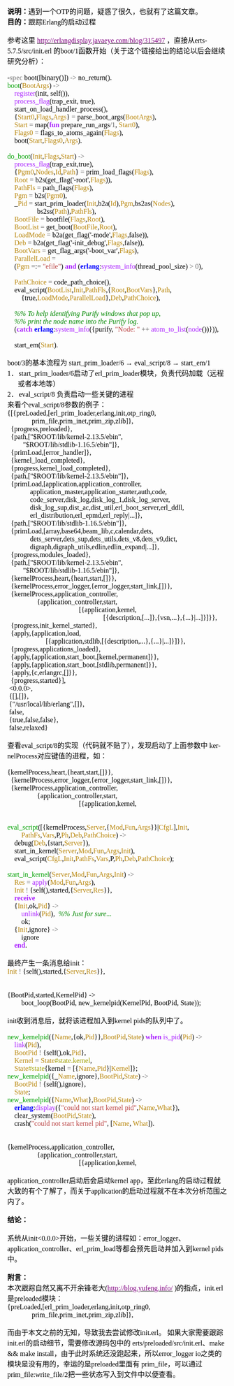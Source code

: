 <!--
author: admin
date: 2010-08-03
title: erlang init boot 浅析
tags: boot,Erlang,init,启动过程
category: Erlang
status: publish
summary: 说明：遇到一个OTP的问题，疑惑了很久，也就有了这篇文章。目的：跟踪Erlang的启动过程&nbsp;参考这里 http://erlangdisplay.javaeye.com/blog/315497 ，直接从erts-5.7.5/src/init.erl 的boot/1函数开始
-->

<p class="MsoNormal" style="margin: 0cm 0cm 0pt"><font color="#000000"><font size="3"><b style="mso-bidi-font-weight: normal"><span style="font-family: 宋体; mso-ascii-font-family: calibri; mso-ascii-theme-font: minor-latin; mso-fareast-font-family: 宋体; mso-fareast-theme-font: minor-fareast; mso-hansi-font-family: calibri; mso-hansi-theme-font: minor-latin">说明：</span></b><span style="font-family: 宋体; mso-ascii-font-family: calibri; mso-ascii-theme-font: minor-latin; mso-fareast-font-family: 宋体; mso-fareast-theme-font: minor-fareast; mso-hansi-font-family: calibri; mso-hansi-theme-font: minor-latin">遇到一个</span><span lang="EN-US"><font face="Calibri">OTP</font></span><span style="font-family: 宋体; mso-ascii-font-family: calibri; mso-ascii-theme-font: minor-latin; mso-fareast-font-family: 宋体; mso-fareast-theme-font: minor-fareast; mso-hansi-font-family: calibri; mso-hansi-theme-font: minor-latin">的问题，疑惑了很久，也就有了这篇文章。</span></font></font></p>
<p class="MsoNormal" style="margin: 0cm 0cm 0pt"><font color="#000000"><font size="3"><b style="mso-bidi-font-weight: normal"><span style="font-family: 宋体; mso-ascii-font-family: calibri; mso-ascii-theme-font: minor-latin; mso-fareast-font-family: 宋体; mso-fareast-theme-font: minor-fareast; mso-hansi-font-family: calibri; mso-hansi-theme-font: minor-latin">目的：</span></b><span style="font-family: 宋体; mso-ascii-font-family: calibri; mso-ascii-theme-font: minor-latin; mso-fareast-font-family: 宋体; mso-fareast-theme-font: minor-fareast; mso-hansi-font-family: calibri; mso-hansi-theme-font: minor-latin">跟踪</span><span lang="EN-US"><font face="Calibri">Erlang</font></span><span style="font-family: 宋体; mso-ascii-font-family: calibri; mso-ascii-theme-font: minor-latin; mso-fareast-font-family: 宋体; mso-fareast-theme-font: minor-fareast; mso-hansi-font-family: calibri; mso-hansi-theme-font: minor-latin">的启动过程</span></font></font></p>
<p class="MsoNormal" style="margin: 0cm 0cm 0pt"><span lang="EN-US"><o:p><font color="#000000" face="Calibri" size="3">&nbsp;</font></o:p></span></p>
<p class="MsoNormal" style="margin: 0cm 0cm 0pt"><font size="3"><font color="#000000"><span style="font-family: 宋体; mso-ascii-font-family: calibri; mso-ascii-theme-font: minor-latin; mso-fareast-font-family: 宋体; mso-fareast-theme-font: minor-fareast; mso-hansi-font-family: calibri; mso-hansi-theme-font: minor-latin">参考这里</span><font face="Calibri"> </font></font><span lang="EN-US"><a href="http://erlangdisplay.javaeye.com/blog/315497"><font color="#800080" face="Calibri">http://erlangdisplay.javaeye.com/blog/315497</font></a><font color="#000000" face="Calibri"> </font></span><font color="#000000"><span style="font-family: 宋体; mso-ascii-font-family: calibri; mso-ascii-theme-font: minor-latin; mso-fareast-font-family: 宋体; mso-fareast-theme-font: minor-fareast; mso-hansi-font-family: calibri; mso-hansi-theme-font: minor-latin">，直接从</span><span lang="EN-US"><font face="Calibri">erts-5.7.5/src/init.erl </font></span><span style="font-family: 宋体; mso-ascii-font-family: calibri; mso-ascii-theme-font: minor-latin; mso-fareast-font-family: 宋体; mso-fareast-theme-font: minor-fareast; mso-hansi-font-family: calibri; mso-hansi-theme-font: minor-latin">的</span><span lang="EN-US"><font face="Calibri">boot/1</font></span><span style="font-family: 宋体; mso-ascii-font-family: calibri; mso-ascii-theme-font: minor-latin; mso-fareast-font-family: 宋体; mso-fareast-theme-font: minor-fareast; mso-hansi-font-family: calibri; mso-hansi-theme-font: minor-latin">函数开始（关于这个链接给出的结论以后会继续研究分析）：</span></font></font></p>
<p class="MsoNormal" style="margin: 0cm 0cm 0pt"><!--more--></p>
<p class="MsoNormal" style="margin: 0cm 0cm 0pt"><span lang="EN-US"><o:p><font color="#000000" face="Calibri" size="3">&nbsp;</font></o:p></span></p>
<p align="left" class="MsoNormal" style="text-align: left; margin: 0cm 0cm 0pt"><font size="3"><span lang="EN-US" style="font-family: consolas; color: black">-</span><b><span lang="EN-US" style="font-family: consolas; color: #999999">spec</span></b><span lang="EN-US" style="font-family: consolas; color: black"> boot([binary()]) </span><span lang="EN-US" style="font-family: consolas; color: #666666">-&gt;</span></font><font size="3"><span lang="EN-US" style="font-family: consolas; color: black"> no_return().<br />
	</span><span lang="EN-US" style="font-family: consolas; color: #00a000">boot</span><span lang="EN-US" style="font-family: consolas; color: black">(</span><span lang="EN-US" style="font-family: consolas; color: darkgoldenrod">BootArgs</span><span lang="EN-US" style="font-family: consolas; color: black">) </span><span lang="EN-US" style="font-family: consolas; color: #666666">-&gt;</span></font><span lang="EN-US" style="font-family: consolas; color: black"><br />
	<font size="3">&nbsp;&nbsp;&nbsp; </font></span><span lang="EN-US" style="font-family: consolas; color: #aa22ff"><font size="3">register</font></span><font size="3"><span lang="EN-US" style="font-family: consolas; color: black">(init, self()),<br />
	&nbsp;&nbsp;&nbsp; </span><span lang="EN-US" style="font-family: consolas; color: #aa22ff">process_flag</span></font><font size="3"><span lang="EN-US" style="font-family: consolas; color: black">(trap_exit, true),<br />
	&nbsp;&nbsp;&nbsp; start_on_load_handler_process(),<br />
	&nbsp;&nbsp;&nbsp; {</span><span lang="EN-US" style="font-family: consolas; color: darkgoldenrod">Start0</span><span lang="EN-US" style="font-family: consolas; color: black">,</span><span lang="EN-US" style="font-family: consolas; color: darkgoldenrod">Flags</span><span lang="EN-US" style="font-family: consolas; color: black">,</span><span lang="EN-US" style="font-family: consolas; color: darkgoldenrod">Args</span><span lang="EN-US" style="font-family: consolas; color: black">} </span><span lang="EN-US" style="font-family: consolas; color: #666666">=</span><span lang="EN-US" style="font-family: consolas; color: black"> parse_boot_args(</span><span lang="EN-US" style="font-family: consolas; color: darkgoldenrod">BootArgs</span></font><font size="3"><span lang="EN-US" style="font-family: consolas; color: black">),<br />
	&nbsp;&nbsp;&nbsp; </span><span lang="EN-US" style="font-family: consolas; color: darkgoldenrod">Start</span><span lang="EN-US" style="font-family: consolas; color: black"> </span><span lang="EN-US" style="font-family: consolas; color: #666666">=</span><span lang="EN-US" style="font-family: consolas; color: black"> map(</span><b><span lang="EN-US" style="font-family: consolas; color: #aa22ff">fun</span></b><span lang="EN-US" style="font-family: consolas; color: black"> prepare_run_args</span><span lang="EN-US" style="font-family: consolas; color: #666666">/1</span><span lang="EN-US" style="font-family: consolas; color: black">, </span><span lang="EN-US" style="font-family: consolas; color: darkgoldenrod">Start0</span></font><font size="3"><span lang="EN-US" style="font-family: consolas; color: black">),<br />
	&nbsp;&nbsp;&nbsp; </span><span lang="EN-US" style="font-family: consolas; color: darkgoldenrod">Flags0</span><span lang="EN-US" style="font-family: consolas; color: black"> </span><span lang="EN-US" style="font-family: consolas; color: #666666">=</span><span lang="EN-US" style="font-family: consolas; color: black"> flags_to_atoms_again(</span><span lang="EN-US" style="font-family: consolas; color: darkgoldenrod">Flags</span></font><font size="3"><span lang="EN-US" style="font-family: consolas; color: black">),<br />
	&nbsp;&nbsp;&nbsp; boot(</span><span lang="EN-US" style="font-family: consolas; color: darkgoldenrod">Start</span><span lang="EN-US" style="font-family: consolas; color: black">,</span><span lang="EN-US" style="font-family: consolas; color: darkgoldenrod">Flags0</span><span lang="EN-US" style="font-family: consolas; color: black">,</span><span lang="EN-US" style="font-family: consolas; color: darkgoldenrod">Args</span><span lang="EN-US" style="font-family: consolas; color: black">).<o:p></o:p></span></font></p>
<p align="left" class="MsoNormal" style="text-align: left; margin: 0cm 0cm 0pt"><span lang="EN-US" style="font-family: consolas; color: black"><o:p><font size="3">&nbsp;</font></o:p></span></p>
<p align="left" class="MsoNormal" style="text-align: left; margin: 0cm 0cm 0pt"><font size="3"><span lang="EN-US" style="font-family: consolas; color: #00a000">do_boot</span><span lang="EN-US" style="font-family: consolas; color: black">(</span><span lang="EN-US" style="font-family: consolas; color: darkgoldenrod">Init</span><span lang="EN-US" style="font-family: consolas; color: black">,</span><span lang="EN-US" style="font-family: consolas; color: darkgoldenrod">Flags</span><span lang="EN-US" style="font-family: consolas; color: black">,</span><span lang="EN-US" style="font-family: consolas; color: darkgoldenrod">Start</span><span lang="EN-US" style="font-family: consolas; color: black">) </span><span lang="EN-US" style="font-family: consolas; color: #666666">-&gt;</span></font><span lang="EN-US" style="font-family: consolas; color: black"><br />
	<font size="3">&nbsp;&nbsp;&nbsp; </font></span><span lang="EN-US" style="font-family: consolas; color: #aa22ff"><font size="3">process_flag</font></span><font size="3"><span lang="EN-US" style="font-family: consolas; color: black">(trap_exit,true),<br />
	&nbsp;&nbsp;&nbsp; {</span><span lang="EN-US" style="font-family: consolas; color: darkgoldenrod">Pgm0</span><span lang="EN-US" style="font-family: consolas; color: black">,</span><span lang="EN-US" style="font-family: consolas; color: darkgoldenrod">Nodes</span><span lang="EN-US" style="font-family: consolas; color: black">,</span><span lang="EN-US" style="font-family: consolas; color: darkgoldenrod">Id</span><span lang="EN-US" style="font-family: consolas; color: black">,</span><span lang="EN-US" style="font-family: consolas; color: darkgoldenrod">Path</span><span lang="EN-US" style="font-family: consolas; color: black">} </span><span lang="EN-US" style="font-family: consolas; color: #666666">=</span><span lang="EN-US" style="font-family: consolas; color: black"> prim_load_flags(</span><span lang="EN-US" style="font-family: consolas; color: darkgoldenrod">Flags</span></font><font size="3"><span lang="EN-US" style="font-family: consolas; color: black">),<br />
	&nbsp;&nbsp;&nbsp; </span><span lang="EN-US" style="font-family: consolas; color: darkgoldenrod">Root</span><span lang="EN-US" style="font-family: consolas; color: black"> </span><span lang="EN-US" style="font-family: consolas; color: #666666">=</span><span lang="EN-US" style="font-family: consolas; color: black"> b2s(get_flag(&#39;-root&#39;,</span><span lang="EN-US" style="font-family: consolas; color: darkgoldenrod">Flags</span></font><font size="3"><span lang="EN-US" style="font-family: consolas; color: black">)),<br />
	&nbsp;&nbsp;&nbsp; </span><span lang="EN-US" style="font-family: consolas; color: darkgoldenrod">PathFls</span><span lang="EN-US" style="font-family: consolas; color: black"> </span><span lang="EN-US" style="font-family: consolas; color: #666666">=</span><span lang="EN-US" style="font-family: consolas; color: black"> path_flags(</span><span lang="EN-US" style="font-family: consolas; color: darkgoldenrod">Flags</span></font><font size="3"><span lang="EN-US" style="font-family: consolas; color: black">),<br />
	&nbsp;&nbsp;&nbsp; </span><span lang="EN-US" style="font-family: consolas; color: darkgoldenrod">Pgm</span><span lang="EN-US" style="font-family: consolas; color: black"> </span><span lang="EN-US" style="font-family: consolas; color: #666666">=</span><span lang="EN-US" style="font-family: consolas; color: black"> b2s(</span><span lang="EN-US" style="font-family: consolas; color: darkgoldenrod">Pgm0</span></font><font size="3"><span lang="EN-US" style="font-family: consolas; color: black">),<br />
	&nbsp;&nbsp;&nbsp; _</span><span lang="EN-US" style="font-family: consolas; color: darkgoldenrod">Pid</span><span lang="EN-US" style="font-family: consolas; color: black"> </span><span lang="EN-US" style="font-family: consolas; color: #666666">=</span><span lang="EN-US" style="font-family: consolas; color: black"> start_prim_loader(</span><span lang="EN-US" style="font-family: consolas; color: darkgoldenrod">Init</span><span lang="EN-US" style="font-family: consolas; color: black">,b2a(</span><span lang="EN-US" style="font-family: consolas; color: darkgoldenrod">Id</span><span lang="EN-US" style="font-family: consolas; color: black">),</span><span lang="EN-US" style="font-family: consolas; color: darkgoldenrod">Pgm</span><span lang="EN-US" style="font-family: consolas; color: black">,bs2as(</span><span lang="EN-US" style="font-family: consolas; color: darkgoldenrod">Nodes</span></font><font size="3"><span lang="EN-US" style="font-family: consolas; color: black">),<br />
	&nbsp;&nbsp;&nbsp;&nbsp;&nbsp;&nbsp;&nbsp;&nbsp;&nbsp;&nbsp;&nbsp;&nbsp;&nbsp;&nbsp;&nbsp;&nbsp; bs2ss(</span><span lang="EN-US" style="font-family: consolas; color: darkgoldenrod">Path</span><span lang="EN-US" style="font-family: consolas; color: black">),</span><span lang="EN-US" style="font-family: consolas; color: darkgoldenrod">PathFls</span></font><font size="3"><span lang="EN-US" style="font-family: consolas; color: black">),<br />
	&nbsp;&nbsp;&nbsp; </span><span lang="EN-US" style="font-family: consolas; color: darkgoldenrod">BootFile</span><span lang="EN-US" style="font-family: consolas; color: black"> </span><span lang="EN-US" style="font-family: consolas; color: #666666">=</span><span lang="EN-US" style="font-family: consolas; color: black"> bootfile(</span><span lang="EN-US" style="font-family: consolas; color: darkgoldenrod">Flags</span><span lang="EN-US" style="font-family: consolas; color: black">,</span><span lang="EN-US" style="font-family: consolas; color: darkgoldenrod">Root</span></font><font size="3"><span lang="EN-US" style="font-family: consolas; color: black">),<br />
	&nbsp;&nbsp;&nbsp; </span><span lang="EN-US" style="font-family: consolas; color: darkgoldenrod">BootList</span><span lang="EN-US" style="font-family: consolas; color: black"> </span><span lang="EN-US" style="font-family: consolas; color: #666666">=</span><span lang="EN-US" style="font-family: consolas; color: black"> get_boot(</span><span lang="EN-US" style="font-family: consolas; color: darkgoldenrod">BootFile</span><span lang="EN-US" style="font-family: consolas; color: black">,</span><span lang="EN-US" style="font-family: consolas; color: darkgoldenrod">Root</span></font><font size="3"><span lang="EN-US" style="font-family: consolas; color: black">),<br />
	&nbsp;&nbsp;&nbsp; </span><span lang="EN-US" style="font-family: consolas; color: darkgoldenrod">LoadMode</span><span lang="EN-US" style="font-family: consolas; color: black"> </span><span lang="EN-US" style="font-family: consolas; color: #666666">=</span><span lang="EN-US" style="font-family: consolas; color: black"> b2a(get_flag(&#39;-mode&#39;,</span><span lang="EN-US" style="font-family: consolas; color: darkgoldenrod">Flags</span></font><font size="3"><span lang="EN-US" style="font-family: consolas; color: black">,false)),<br />
	&nbsp;&nbsp;&nbsp; </span><span lang="EN-US" style="font-family: consolas; color: darkgoldenrod">Deb</span><span lang="EN-US" style="font-family: consolas; color: black"> </span><span lang="EN-US" style="font-family: consolas; color: #666666">=</span><span lang="EN-US" style="font-family: consolas; color: black"> b2a(get_flag(&#39;-init_debug&#39;,</span><span lang="EN-US" style="font-family: consolas; color: darkgoldenrod">Flags</span></font><font size="3"><span lang="EN-US" style="font-family: consolas; color: black">,false)),<br />
	&nbsp;&nbsp;&nbsp; </span><span lang="EN-US" style="font-family: consolas; color: darkgoldenrod">BootVars</span><span lang="EN-US" style="font-family: consolas; color: black"> </span><span lang="EN-US" style="font-family: consolas; color: #666666">=</span><span lang="EN-US" style="font-family: consolas; color: black"> get_flag_args(&#39;-boot_var&#39;,</span><span lang="EN-US" style="font-family: consolas; color: darkgoldenrod">Flags</span></font><font size="3"><span lang="EN-US" style="font-family: consolas; color: black">),<br />
	&nbsp;&nbsp;&nbsp; </span><span lang="EN-US" style="font-family: consolas; color: darkgoldenrod">ParallelLoad</span><span lang="EN-US" style="font-family: consolas; color: black"> </span><span lang="EN-US" style="font-family: consolas; color: #666666">=</span></font><font size="3"><span lang="EN-US" style="font-family: consolas; color: black"> <br />
	&nbsp;&nbsp;&nbsp; (</span><span lang="EN-US" style="font-family: consolas; color: darkgoldenrod">Pgm</span><span lang="EN-US" style="font-family: consolas; color: black"> </span><span lang="EN-US" style="font-family: consolas; color: #666666">=</span><span lang="EN-US" style="font-family: consolas; color: black">:</span><span lang="EN-US" style="font-family: consolas; color: #666666">=</span><span lang="EN-US" style="font-family: consolas; color: black"> </span><span lang="EN-US" style="font-family: consolas; color: #bb4444">&quot;efile&quot;</span><span lang="EN-US" style="font-family: consolas; color: black">) </span><b><span lang="EN-US" style="font-family: consolas; color: #aa22ff">and</span></b><span lang="EN-US" style="font-family: consolas; color: black"> (</span><b><span lang="EN-US" style="font-family: consolas; color: blue">erlang</span></b><span lang="EN-US" style="font-family: consolas; color: black">:</span><span lang="EN-US" style="font-family: consolas; color: #aa22ff">system_info</span><span lang="EN-US" style="font-family: consolas; color: black">(thread_pool_size) </span><span lang="EN-US" style="font-family: consolas; color: #666666">&gt;</span><span lang="EN-US" style="font-family: consolas; color: black"> </span><span lang="EN-US" style="font-family: consolas; color: #666666">0</span></font><font size="3"><span lang="EN-US" style="font-family: consolas; color: black">),<br />
	<br />
	&nbsp;&nbsp;&nbsp; </span><span lang="EN-US" style="font-family: consolas; color: darkgoldenrod">PathChoice</span><span lang="EN-US" style="font-family: consolas; color: black"> </span><span lang="EN-US" style="font-family: consolas; color: #666666">=</span></font><font size="3"><span lang="EN-US" style="font-family: consolas; color: black"> code_path_choice(),<br />
	&nbsp;&nbsp;&nbsp; eval_script(</span><span lang="EN-US" style="font-family: consolas; color: darkgoldenrod">BootList</span><span lang="EN-US" style="font-family: consolas; color: black">,</span><span lang="EN-US" style="font-family: consolas; color: darkgoldenrod">Init</span><span lang="EN-US" style="font-family: consolas; color: black">,</span><span lang="EN-US" style="font-family: consolas; color: darkgoldenrod">PathFls</span><span lang="EN-US" style="font-family: consolas; color: black">,{</span><span lang="EN-US" style="font-family: consolas; color: darkgoldenrod">Root</span><span lang="EN-US" style="font-family: consolas; color: black">,</span><span lang="EN-US" style="font-family: consolas; color: darkgoldenrod">BootVars</span><span lang="EN-US" style="font-family: consolas; color: black">},</span><span lang="EN-US" style="font-family: consolas; color: darkgoldenrod">Path</span></font><font size="3"><span lang="EN-US" style="font-family: consolas; color: black">,<br />
	&nbsp;&nbsp;&nbsp;&nbsp;&nbsp;&nbsp;&nbsp; {true,</span><span lang="EN-US" style="font-family: consolas; color: darkgoldenrod">LoadMode</span><span lang="EN-US" style="font-family: consolas; color: black">,</span><span lang="EN-US" style="font-family: consolas; color: darkgoldenrod">ParallelLoad</span><span lang="EN-US" style="font-family: consolas; color: black">},</span><span lang="EN-US" style="font-family: consolas; color: darkgoldenrod">Deb</span><span lang="EN-US" style="font-family: consolas; color: black">,</span><span lang="EN-US" style="font-family: consolas; color: darkgoldenrod">PathChoice</span></font><font size="3"><span lang="EN-US" style="font-family: consolas; color: black">),<br />
	<br />
	&nbsp;&nbsp;&nbsp; </span><i><span lang="EN-US" style="font-family: consolas; color: #008800">%% To help identifying Purify windows that pop up,</span></i></font><span lang="EN-US" style="font-family: consolas; color: black"><br />
	<font size="3">&nbsp;&nbsp;&nbsp; </font></span><i><span lang="EN-US" style="font-family: consolas; color: #008800"><font size="3">%% print the node name into the Purify log.</font></span></i><span lang="EN-US" style="font-family: consolas; color: black"><br />
	<font size="3">&nbsp;&nbsp;&nbsp; (</font></span><font size="3"><b><span lang="EN-US" style="font-family: consolas; color: #aa22ff">catch</span></b><span lang="EN-US" style="font-family: consolas; color: black"> </span><b><span lang="EN-US" style="font-family: consolas; color: blue">erlang</span></b><span lang="EN-US" style="font-family: consolas; color: black">:</span><span lang="EN-US" style="font-family: consolas; color: #aa22ff">system_info</span><span lang="EN-US" style="font-family: consolas; color: black">({purify, </span><span lang="EN-US" style="font-family: consolas; color: #bb4444">&quot;Node: &quot;</span><span lang="EN-US" style="font-family: consolas; color: black"> </span><span lang="EN-US" style="font-family: consolas; color: #666666">++</span><span lang="EN-US" style="font-family: consolas; color: black"> </span><span lang="EN-US" style="font-family: consolas; color: #aa22ff">atom_to_list</span><span lang="EN-US" style="font-family: consolas; color: black">(</span><span lang="EN-US" style="font-family: consolas; color: #aa22ff">node</span></font><font size="3"><span lang="EN-US" style="font-family: consolas; color: black">())})),<br />
	<br />
	&nbsp;&nbsp;&nbsp; start_em(</span><span lang="EN-US" style="font-family: consolas; color: darkgoldenrod">Start</span><span lang="EN-US" style="font-family: consolas; color: black">).<o:p></o:p></span></font></p>
<p align="left" class="MsoNormal" style="text-align: left; margin: 0cm 0cm 0pt"><span lang="EN-US" style="font-family: consolas; color: black"><o:p><font size="3">&nbsp;</font></o:p></span></p>
<p align="left" class="MsoNormal" style="text-align: left; margin: 0cm 0cm 0pt"><font size="3"><span lang="EN-US" style="font-family: consolas; color: black">boot/3</span><span style="font-family: 宋体; color: black; mso-ascii-font-family: consolas; mso-fareast-font-family: 宋体; mso-fareast-theme-font: minor-fareast; mso-hansi-font-family: consolas">的基本流程为</span><span style="font-family: consolas; color: black"> <span lang="EN-US">start_prim_loader/6 </span></span><span style="font-family: 宋体; color: black; mso-ascii-font-family: consolas; mso-fareast-font-family: 宋体; mso-fareast-theme-font: minor-fareast; mso-hansi-font-family: consolas">&rarr;</span><span lang="EN-US" style="font-family: consolas; color: black"> eval_script/8 </span><span style="font-family: 宋体; color: black; mso-ascii-font-family: consolas; mso-fareast-font-family: 宋体; mso-fareast-theme-font: minor-fareast; mso-hansi-font-family: consolas">&rarr;</span><span style="font-family: consolas; color: black"> <span lang="EN-US">start_em/1<o:p></o:p></span></span></font></p>
<p align="left" class="MsoListParagraph" style="text-align: left; text-indent: -18pt; margin: 0cm 0cm 0pt 18pt; mso-char-indent-count: 0; mso-list: l0 level1 lfo1"><span lang="EN-US" style="font-family: consolas; color: black; mso-fareast-font-family: consolas; mso-bidi-font-family: consolas"><span style="mso-list: ignore"><font size="3">1．</font><span style="font: 7pt 'times new roman'"> </span></span></span><font size="3"><span lang="EN-US" style="font-family: consolas; color: black">start_prim_loader/6</span><span style="font-family: 宋体; color: black; mso-ascii-font-family: consolas; mso-fareast-font-family: 宋体; mso-fareast-theme-font: minor-fareast; mso-hansi-font-family: consolas">启动了</span><span lang="EN-US" style="font-family: consolas; color: black">erl_prim_loader</span><span style="font-family: 宋体; color: black; mso-ascii-font-family: consolas; mso-fareast-font-family: 宋体; mso-fareast-theme-font: minor-fareast; mso-hansi-font-family: consolas">模块，负责代码加载（远程或者本地等）</span><span lang="EN-US" style="font-family: consolas; color: black"><o:p></o:p></span></font></p>
<p align="left" class="MsoListParagraph" style="text-align: left; text-indent: -18pt; margin: 0cm 0cm 0pt 18pt; mso-char-indent-count: 0; mso-list: l0 level1 lfo1"><span lang="EN-US" style="font-family: consolas; color: black; mso-fareast-font-family: consolas; mso-bidi-font-family: consolas"><span style="mso-list: ignore"><font size="3">2．</font><span style="font: 7pt 'times new roman'"> </span></span></span><font size="3"><span lang="EN-US" style="font-family: consolas; color: black">eval_script/8 </span><span style="font-family: 宋体; color: black; mso-ascii-font-family: consolas; mso-fareast-font-family: 宋体; mso-fareast-theme-font: minor-fareast; mso-hansi-font-family: consolas">负责启动一些关键的进程</span><span lang="EN-US" style="font-family: consolas; color: black"><o:p></o:p></span></font></p>
<p align="left" class="MsoNormal" style="text-align: left; margin: 0cm 0cm 0pt"><font size="3"><span style="font-family: 宋体; color: black; mso-ascii-font-family: consolas; mso-fareast-font-family: 宋体; mso-fareast-theme-font: minor-fareast; mso-hansi-font-family: consolas">来看个</span><span lang="EN-US" style="font-family: consolas; color: black">eval_script/8</span><span style="font-family: 宋体; color: black; mso-ascii-font-family: consolas; mso-fareast-font-family: 宋体; mso-fareast-theme-font: minor-fareast; mso-hansi-font-family: consolas">参数的例子：</span><span lang="EN-US" style="font-family: consolas; color: black"><o:p></o:p></span></font></p>
<p align="left" class="MsoNormal" style="text-align: left; margin: 0cm 0cm 0pt"><span lang="EN-US" style="font-family: consolas; color: black"><font size="3">{[{preLoaded,[erl_prim_loader,erlang,init,otp_ring0,<o:p></o:p></font></span></p>
<p align="left" class="MsoNormal" style="text-align: left; margin: 0cm 0cm 0pt"><span lang="EN-US" style="font-family: consolas; color: black"><font size="3"><span style="mso-spacerun: yes">&nbsp;&nbsp;&nbsp;&nbsp;&nbsp;&nbsp;&nbsp;&nbsp;&nbsp;&nbsp;&nbsp;&nbsp;&nbsp; </span>prim_file,prim_inet,prim_zip,zlib]},<o:p></o:p></font></span></p>
<p align="left" class="MsoNormal" style="text-align: left; margin: 0cm 0cm 0pt"><span lang="EN-US" style="font-family: consolas; color: black"><font size="3"><span style="mso-spacerun: yes">&nbsp; </span>{progress,preloaded},<o:p></o:p></font></span></p>
<p align="left" class="MsoNormal" style="text-align: left; margin: 0cm 0cm 0pt"><span lang="EN-US" style="font-family: consolas; color: black"><font size="3"><span style="mso-spacerun: yes">&nbsp; </span>{path,[&quot;$ROOT/lib/kernel-2.13.5/ebin&quot;,<o:p></o:p></font></span></p>
<p align="left" class="MsoNormal" style="text-align: left; margin: 0cm 0cm 0pt"><span lang="EN-US" style="font-family: consolas; color: black"><font size="3"><span style="mso-spacerun: yes">&nbsp;&nbsp;&nbsp;&nbsp;&nbsp;&nbsp;&nbsp;&nbsp; </span>&quot;$ROOT/lib/stdlib-1.16.5/ebin&quot;]},<o:p></o:p></font></span></p>
<p align="left" class="MsoNormal" style="text-align: left; margin: 0cm 0cm 0pt"><span lang="EN-US" style="font-family: consolas; color: black"><font size="3"><span style="mso-spacerun: yes">&nbsp; </span>{primLoad,[error_handler]},<o:p></o:p></font></span></p>
<p align="left" class="MsoNormal" style="text-align: left; margin: 0cm 0cm 0pt"><span lang="EN-US" style="font-family: consolas; color: black"><font size="3"><span style="mso-spacerun: yes">&nbsp; </span>{kernel_load_completed},<o:p></o:p></font></span></p>
<p align="left" class="MsoNormal" style="text-align: left; margin: 0cm 0cm 0pt"><span lang="EN-US" style="font-family: consolas; color: black"><font size="3"><span style="mso-spacerun: yes">&nbsp; </span>{progress,kernel_load_completed},<o:p></o:p></font></span></p>
<p align="left" class="MsoNormal" style="text-align: left; margin: 0cm 0cm 0pt"><span lang="EN-US" style="font-family: consolas; color: black"><font size="3"><span style="mso-spacerun: yes">&nbsp; </span>{path,[&quot;$ROOT/lib/kernel-2.13.5/ebin&quot;]},<o:p></o:p></font></span></p>
<p align="left" class="MsoNormal" style="text-align: left; margin: 0cm 0cm 0pt"><span lang="EN-US" style="font-family: consolas; color: black"><font size="3"><span style="mso-spacerun: yes">&nbsp; </span>{primLoad,[application,application_controller,<o:p></o:p></font></span></p>
<p align="left" class="MsoNormal" style="text-align: left; margin: 0cm 0cm 0pt"><span lang="EN-US" style="font-family: consolas; color: black"><font size="3"><span style="mso-spacerun: yes">&nbsp;&nbsp;&nbsp;&nbsp;&nbsp;&nbsp;&nbsp;&nbsp;&nbsp;&nbsp;&nbsp;&nbsp; </span>application_master,application_starter,auth,code,<o:p></o:p></font></span></p>
<p align="left" class="MsoNormal" style="text-align: left; margin: 0cm 0cm 0pt"><span lang="EN-US" style="font-family: consolas; color: black"><font size="3"><span style="mso-spacerun: yes">&nbsp;&nbsp;&nbsp;&nbsp;&nbsp;&nbsp;&nbsp; </span><span style="mso-spacerun: yes">&nbsp;&nbsp;&nbsp;&nbsp;&nbsp;</span>code_server,disk_log,disk_log_1,disk_log_server,<o:p></o:p></font></span></p>
<p align="left" class="MsoNormal" style="text-align: left; margin: 0cm 0cm 0pt"><span lang="EN-US" style="font-family: consolas; color: black"><font size="3"><span style="mso-spacerun: yes">&nbsp;&nbsp;&nbsp;&nbsp;&nbsp;&nbsp;&nbsp;&nbsp;&nbsp;&nbsp;&nbsp;&nbsp; </span>disk_log_sup,dist_ac,dist_util,erl_boot_server,erl_ddll,<o:p></o:p></font></span></p>
<p align="left" class="MsoNormal" style="text-align: left; margin: 0cm 0cm 0pt"><span lang="EN-US" style="font-family: consolas; color: black"><font size="3"><span style="mso-spacerun: yes">&nbsp;&nbsp;&nbsp;&nbsp;&nbsp;&nbsp;&nbsp;&nbsp;&nbsp;&nbsp;&nbsp;&nbsp; </span>erl_distribution,erl_epmd,erl_reply|...]},<o:p></o:p></font></span></p>
<p align="left" class="MsoNormal" style="text-align: left; margin: 0cm 0cm 0pt"><span lang="EN-US" style="font-family: consolas; color: black"><font size="3"><span style="mso-spacerun: yes">&nbsp; </span>{path,[&quot;$ROOT/lib/stdlib-1.16.5/ebin&quot;]},<o:p></o:p></font></span></p>
<p align="left" class="MsoNormal" style="text-align: left; margin: 0cm 0cm 0pt"><span lang="EN-US" style="font-family: consolas; color: black"><font size="3"><span style="mso-spacerun: yes">&nbsp; </span>{primLoad,[array,base64,beam_lib,c,calendar,dets,<o:p></o:p></font></span></p>
<p align="left" class="MsoNormal" style="text-align: left; margin: 0cm 0cm 0pt"><span lang="EN-US" style="font-family: consolas; color: black"><font size="3"><span style="mso-spacerun: yes">&nbsp;&nbsp;&nbsp;&nbsp;&nbsp;&nbsp;&nbsp;&nbsp;&nbsp;&nbsp;&nbsp;&nbsp; </span>dets_server,dets_sup,dets_utils,dets_v8,dets_v9,dict,<o:p></o:p></font></span></p>
<p align="left" class="MsoNormal" style="text-align: left; margin: 0cm 0cm 0pt"><span lang="EN-US" style="font-family: consolas; color: black"><font size="3"><span style="mso-spacerun: yes">&nbsp;&nbsp;&nbsp;&nbsp;&nbsp;&nbsp;&nbsp;&nbsp;&nbsp;&nbsp;&nbsp;&nbsp; </span>digraph,digraph_utils,edlin,edlin_expand|...]},<o:p></o:p></font></span></p>
<p align="left" class="MsoNormal" style="text-align: left; margin: 0cm 0cm 0pt"><span lang="EN-US" style="font-family: consolas; color: black"><font size="3"><span style="mso-spacerun: yes">&nbsp; </span>{progress,modules_loaded},<o:p></o:p></font></span></p>
<p align="left" class="MsoNormal" style="text-align: left; margin: 0cm 0cm 0pt"><span lang="EN-US" style="font-family: consolas; color: black"><font size="3"><span style="mso-spacerun: yes">&nbsp; </span>{path,[&quot;$ROOT/lib/kernel-2.13.5/ebin&quot;,<o:p></o:p></font></span></p>
<p align="left" class="MsoNormal" style="text-align: left; margin: 0cm 0cm 0pt"><span lang="EN-US" style="font-family: consolas; color: black"><font size="3"><span style="mso-spacerun: yes">&nbsp;&nbsp;&nbsp;&nbsp;&nbsp;&nbsp;&nbsp;&nbsp; </span>&quot;$ROOT/lib/stdlib-1.16.5/ebin&quot;]},<o:p></o:p></font></span></p>
<p align="left" class="MsoNormal" style="text-align: left; margin: 0cm 0cm 0pt"><span lang="EN-US" style="font-family: consolas; color: black"><font size="3"><span style="mso-spacerun: yes">&nbsp; </span>{kernelProcess,heart,{heart,start,[]}},<o:p></o:p></font></span></p>
<p align="left" class="MsoNormal" style="text-align: left; margin: 0cm 0cm 0pt"><span lang="EN-US" style="font-family: consolas; color: black"><font size="3"><span style="mso-spacerun: yes">&nbsp; </span>{kernelProcess,error_logger,{error_logger,start_link,[]}},<o:p></o:p></font></span></p>
<p align="left" class="MsoNormal" style="text-align: left; margin: 0cm 0cm 0pt"><span lang="EN-US" style="font-family: consolas; color: black"><font size="3"><span style="mso-spacerun: yes">&nbsp; </span>{kernelProcess,application_controller,<o:p></o:p></font></span></p>
<p align="left" class="MsoNormal" style="text-align: left; margin: 0cm 0cm 0pt"><span lang="EN-US" style="font-family: consolas; color: black"><font size="3"><span style="mso-spacerun: yes">&nbsp;&nbsp;&nbsp;&nbsp;&nbsp;&nbsp;&nbsp;&nbsp;&nbsp;&nbsp;&nbsp;&nbsp;&nbsp;&nbsp;&nbsp;&nbsp; </span>{application_controller,start,<o:p></o:p></font></span></p>
<p align="left" class="MsoNormal" style="text-align: left; margin: 0cm 0cm 0pt"><span lang="EN-US" style="font-family: consolas; color: black"><font size="3"><span style="mso-spacerun: yes">&nbsp;&nbsp;&nbsp;&nbsp;&nbsp;&nbsp;&nbsp;&nbsp;&nbsp;&nbsp;&nbsp;&nbsp;&nbsp;&nbsp;&nbsp;&nbsp;&nbsp;&nbsp;&nbsp;&nbsp;&nbsp;&nbsp;&nbsp;&nbsp;&nbsp;&nbsp;&nbsp;&nbsp;&nbsp;&nbsp;&nbsp;&nbsp;&nbsp;&nbsp;&nbsp;&nbsp;&nbsp;&nbsp;&nbsp;&nbsp; </span>[{application,kernel,<o:p></o:p></font></span></p>
<p align="left" class="MsoNormal" style="text-align: left; margin: 0cm 0cm 0pt"><span lang="EN-US" style="font-family: consolas; color: black"><font size="3"><span style="mso-spacerun: yes">&nbsp;&nbsp;&nbsp;&nbsp;&nbsp;&nbsp;&nbsp;&nbsp;&nbsp;&nbsp;&nbsp;&nbsp;&nbsp;&nbsp;&nbsp;&nbsp;&nbsp;&nbsp;&nbsp;&nbsp;&nbsp;&nbsp;&nbsp;&nbsp;&nbsp;&nbsp;&nbsp;&nbsp;&nbsp;&nbsp;&nbsp;&nbsp;&nbsp;&nbsp;&nbsp;&nbsp;&nbsp;&nbsp;&nbsp;&nbsp;&nbsp;&nbsp;&nbsp;&nbsp;&nbsp;&nbsp;&nbsp;&nbsp;&nbsp;&nbsp;&nbsp;&nbsp;&nbsp;&nbsp; </span>[{description,[...]},{vsn,...},{...}|...]}]}},<o:p></o:p></font></span></p>
<p align="left" class="MsoNormal" style="text-align: left; margin: 0cm 0cm 0pt"><span lang="EN-US" style="font-family: consolas; color: black"><font size="3"><span style="mso-spacerun: yes">&nbsp; </span>{progress,init_kernel_started},<o:p></o:p></font></span></p>
<p align="left" class="MsoNormal" style="text-align: left; margin: 0cm 0cm 0pt"><span lang="EN-US" style="font-family: consolas; color: black"><font size="3"><span style="mso-spacerun: yes">&nbsp; </span>{apply,{application,load,<o:p></o:p></font></span></p>
<p align="left" class="MsoNormal" style="text-align: left; margin: 0cm 0cm 0pt"><span lang="EN-US" style="font-family: consolas; color: black"><font size="3"><span style="mso-spacerun: yes">&nbsp;&nbsp;&nbsp;&nbsp;&nbsp;&nbsp;&nbsp;&nbsp;&nbsp;&nbsp;&nbsp;&nbsp;&nbsp;&nbsp;&nbsp;&nbsp;&nbsp;&nbsp;&nbsp;&nbsp;&nbsp; </span>[{application,stdlib,[{description,...},{...}|...]}]}},<o:p></o:p></font></span></p>
<p align="left" class="MsoNormal" style="text-align: left; margin: 0cm 0cm 0pt"><span lang="EN-US" style="font-family: consolas; color: black"><font size="3"><span style="mso-spacerun: yes">&nbsp; </span>{progress,applications_loaded},<o:p></o:p></font></span></p>
<p align="left" class="MsoNormal" style="text-align: left; margin: 0cm 0cm 0pt"><span lang="EN-US" style="font-family: consolas; color: black"><font size="3"><span style="mso-spacerun: yes">&nbsp; </span>{apply,{application,start_boot,[kernel,permanent]}},<o:p></o:p></font></span></p>
<p align="left" class="MsoNormal" style="text-align: left; margin: 0cm 0cm 0pt"><span lang="EN-US" style="font-family: consolas; color: black"><font size="3"><span style="mso-spacerun: yes">&nbsp; </span>{apply,{application,start_boot,[stdlib,permanent]}},<o:p></o:p></font></span></p>
<p align="left" class="MsoNormal" style="text-align: left; margin: 0cm 0cm 0pt"><span lang="EN-US" style="font-family: consolas; color: black"><font size="3"><span style="mso-spacerun: yes">&nbsp; </span>{apply,{c,erlangrc,[]}},<o:p></o:p></font></span></p>
<p align="left" class="MsoNormal" style="text-align: left; margin: 0cm 0cm 0pt"><span lang="EN-US" style="font-family: consolas; color: black"><font size="3"><span style="mso-spacerun: yes">&nbsp; </span>{progress,started}],<o:p></o:p></font></span></p>
<p align="left" class="MsoNormal" style="text-align: left; margin: 0cm 0cm 0pt"><span lang="EN-US" style="font-family: consolas; color: black"><font size="3"><span style="mso-spacerun: yes">&nbsp;</span>&lt;0.0.0&gt;,<o:p></o:p></font></span></p>
<p align="left" class="MsoNormal" style="text-align: left; margin: 0cm 0cm 0pt"><span lang="EN-US" style="font-family: consolas; color: black"><font size="3"><span style="mso-spacerun: yes">&nbsp;</span>{[],[]},<o:p></o:p></font></span></p>
<p align="left" class="MsoNormal" style="text-align: left; margin: 0cm 0cm 0pt"><span lang="EN-US" style="font-family: consolas; color: black"><font size="3"><span style="mso-spacerun: yes">&nbsp;</span>{&quot;/usr/local/lib/erlang&quot;,[]},<o:p></o:p></font></span></p>
<p align="left" class="MsoNormal" style="text-align: left; margin: 0cm 0cm 0pt"><span lang="EN-US" style="font-family: consolas; color: black"><font size="3"><span style="mso-spacerun: yes">&nbsp;</span>false,<o:p></o:p></font></span></p>
<p align="left" class="MsoNormal" style="text-align: left; margin: 0cm 0cm 0pt"><span lang="EN-US" style="font-family: consolas; color: black"><font size="3"><span style="mso-spacerun: yes">&nbsp;</span>{true,false,false},<o:p></o:p></font></span></p>
<p align="left" class="MsoNormal" style="text-align: left; margin: 0cm 0cm 0pt"><span lang="EN-US" style="font-family: consolas; color: black"><font size="3"><span style="mso-spacerun: yes">&nbsp;</span>false,relaxed}<o:p></o:p></font></span></p>
<p align="left" class="MsoNormal" style="text-align: left; margin: 0cm 0cm 0pt"><span lang="EN-US" style="font-family: consolas; color: black"><o:p><font size="3">&nbsp;</font></o:p></span></p>
<p align="left" class="MsoNormal" style="text-align: left; margin: 0cm 0cm 0pt"><font size="3"><span style="font-family: 宋体; color: black; mso-ascii-font-family: consolas; mso-fareast-font-family: 宋体; mso-fareast-theme-font: minor-fareast; mso-hansi-font-family: consolas">查看</span><span lang="EN-US" style="font-family: consolas; color: black">eval_script/8</span><span style="font-family: 宋体; color: black; mso-ascii-font-family: consolas; mso-fareast-font-family: 宋体; mso-fareast-theme-font: minor-fareast; mso-hansi-font-family: consolas">的实现（代码就不贴了），发现启动了上面参数中</span><span style="font-family: consolas; color: black"> <span lang="EN-US">kernelProcess</span></span><span style="font-family: 宋体; color: black; mso-ascii-font-family: consolas; mso-fareast-font-family: 宋体; mso-fareast-theme-font: minor-fareast; mso-hansi-font-family: consolas">对应键值的进程，如：</span><span lang="EN-US" style="font-family: consolas; color: black"><o:p></o:p></span></font></p>
<p align="left" class="MsoNormal" style="text-align: left; margin: 0cm 0cm 0pt"><span lang="EN-US" style="font-family: consolas; color: black"><o:p><font size="3">&nbsp;</font></o:p></span></p>
<p align="left" class="MsoNormal" style="text-align: left; margin: 0cm 0cm 0pt"><span lang="EN-US" style="font-family: consolas; color: black"><font size="3">{kernelProcess,heart,{heart,start,[]}},<o:p></o:p></font></span></p>
<p align="left" class="MsoNormal" style="text-align: left; margin: 0cm 0cm 0pt"><span lang="EN-US" style="font-family: consolas; color: black"><font size="3"><span style="mso-spacerun: yes">&nbsp; </span>{kernelProcess,error_logger,{error_logger,start_link,[]}},<o:p></o:p></font></span></p>
<p align="left" class="MsoNormal" style="text-align: left; margin: 0cm 0cm 0pt"><span lang="EN-US" style="font-family: consolas; color: black"><font size="3"><span style="mso-spacerun: yes">&nbsp; </span>{kernelProcess,application_controller,<o:p></o:p></font></span></p>
<p align="left" class="MsoNormal" style="text-align: left; margin: 0cm 0cm 0pt"><span lang="EN-US" style="font-family: consolas; color: black"><font size="3"><span style="mso-spacerun: yes">&nbsp;&nbsp;&nbsp;&nbsp;&nbsp;&nbsp;&nbsp;&nbsp;&nbsp;&nbsp;&nbsp;&nbsp;&nbsp;&nbsp;&nbsp; </span><span style="mso-spacerun: yes">&nbsp;</span>{application_controller,start,<o:p></o:p></font></span></p>
<p align="left" class="MsoNormal" style="text-align: left; margin: 0cm 0cm 0pt"><span lang="EN-US" style="font-family: consolas; color: black"><font size="3"><span style="mso-spacerun: yes">&nbsp;&nbsp;&nbsp;&nbsp;&nbsp;&nbsp;&nbsp;&nbsp;&nbsp;&nbsp;&nbsp;&nbsp;&nbsp;&nbsp;&nbsp;&nbsp;&nbsp;&nbsp;&nbsp;&nbsp;&nbsp;&nbsp;&nbsp;&nbsp;&nbsp;&nbsp;&nbsp;&nbsp;&nbsp;&nbsp;&nbsp;&nbsp;&nbsp;&nbsp;&nbsp;&nbsp;&nbsp;&nbsp;&nbsp;&nbsp; </span>[{application,kernel,<o:p></o:p></font></span></p>
<p align="left" class="MsoNormal" style="text-align: left; margin: 0cm 0cm 0pt"><span lang="EN-US" style="font-family: consolas; color: black"><o:p><font size="3">&nbsp;</font></o:p></span></p>
<p align="left" class="MsoNormal" style="text-align: left; margin: 0cm 0cm 0pt"><span lang="EN-US" style="font-family: consolas; color: black"><o:p><font size="3">&nbsp;</font></o:p></span></p>
<p align="left" class="MsoNormal" style="text-align: left; margin: 0cm 0cm 0pt"><font size="3"><span lang="EN-US" style="font-family: consolas; color: #00a000">eval_script</span><span lang="EN-US" style="font-family: consolas; color: black">([{kernelProcess,</span><span lang="EN-US" style="font-family: consolas; color: darkgoldenrod">Server</span><span lang="EN-US" style="font-family: consolas; color: black">,{</span><span lang="EN-US" style="font-family: consolas; color: darkgoldenrod">Mod</span><span lang="EN-US" style="font-family: consolas; color: black">,</span><span lang="EN-US" style="font-family: consolas; color: darkgoldenrod">Fun</span><span lang="EN-US" style="font-family: consolas; color: black">,</span><span lang="EN-US" style="font-family: consolas; color: darkgoldenrod">Args</span><span lang="EN-US" style="font-family: consolas; color: black">}}|</span><span lang="EN-US" style="font-family: consolas; color: darkgoldenrod">CfgL</span><span lang="EN-US" style="font-family: consolas; color: black">],</span><span lang="EN-US" style="font-family: consolas; color: darkgoldenrod">Init</span></font><font size="3"><span lang="EN-US" style="font-family: consolas; color: black">,<br />
	&nbsp;&nbsp;&nbsp;&nbsp;&nbsp;&nbsp;&nbsp; </span><span lang="EN-US" style="font-family: consolas; color: darkgoldenrod">PathFs</span><span lang="EN-US" style="font-family: consolas; color: black">,</span><span lang="EN-US" style="font-family: consolas; color: darkgoldenrod">Vars</span><span lang="EN-US" style="font-family: consolas; color: black">,P,</span><span lang="EN-US" style="font-family: consolas; color: darkgoldenrod">Ph</span><span lang="EN-US" style="font-family: consolas; color: black">,</span><span lang="EN-US" style="font-family: consolas; color: darkgoldenrod">Deb</span><span lang="EN-US" style="font-family: consolas; color: black">,</span><span lang="EN-US" style="font-family: consolas; color: darkgoldenrod">PathChoice</span><span lang="EN-US" style="font-family: consolas; color: black">) </span><span lang="EN-US" style="font-family: consolas; color: #666666">-&gt;</span></font><span lang="EN-US" style="font-family: consolas; color: black"><br />
	<font size="3">&nbsp;&nbsp;&nbsp; debug(</font></span><font size="3"><span lang="EN-US" style="font-family: consolas; color: darkgoldenrod">Deb</span><span lang="EN-US" style="font-family: consolas; color: black">,{start,</span><span lang="EN-US" style="font-family: consolas; color: darkgoldenrod">Server</span></font><font size="3"><span lang="EN-US" style="font-family: consolas; color: black">}),<br />
	&nbsp;&nbsp;&nbsp; start_in_kernel(</span><span lang="EN-US" style="font-family: consolas; color: darkgoldenrod">Server</span><span lang="EN-US" style="font-family: consolas; color: black">,</span><span lang="EN-US" style="font-family: consolas; color: darkgoldenrod">Mod</span><span lang="EN-US" style="font-family: consolas; color: black">,</span><span lang="EN-US" style="font-family: consolas; color: darkgoldenrod">Fun</span><span lang="EN-US" style="font-family: consolas; color: black">,</span><span lang="EN-US" style="font-family: consolas; color: darkgoldenrod">Args</span><span lang="EN-US" style="font-family: consolas; color: black">,</span><span lang="EN-US" style="font-family: consolas; color: darkgoldenrod">Init</span></font><font size="3"><span lang="EN-US" style="font-family: consolas; color: black">),<br />
	&nbsp;&nbsp;&nbsp; eval_script(</span><span lang="EN-US" style="font-family: consolas; color: darkgoldenrod">CfgL</span><span lang="EN-US" style="font-family: consolas; color: black">,</span><span lang="EN-US" style="font-family: consolas; color: darkgoldenrod">Init</span><span lang="EN-US" style="font-family: consolas; color: black">,</span><span lang="EN-US" style="font-family: consolas; color: darkgoldenrod">PathFs</span><span lang="EN-US" style="font-family: consolas; color: black">,</span><span lang="EN-US" style="font-family: consolas; color: darkgoldenrod">Vars</span><span lang="EN-US" style="font-family: consolas; color: black">,P,</span><span lang="EN-US" style="font-family: consolas; color: darkgoldenrod">Ph</span><span lang="EN-US" style="font-family: consolas; color: black">,</span><span lang="EN-US" style="font-family: consolas; color: darkgoldenrod">Deb</span><span lang="EN-US" style="font-family: consolas; color: black">,</span><span lang="EN-US" style="font-family: consolas; color: darkgoldenrod">PathChoice</span><span lang="EN-US" style="font-family: consolas; color: black">);<o:p></o:p></span></font></p>
<p align="left" class="MsoNormal" style="text-align: left; margin: 0cm 0cm 0pt"><span lang="EN-US" style="font-family: consolas; color: black"><o:p><font size="3">&nbsp;</font></o:p></span></p>
<p align="left" class="MsoNormal" style="text-align: left; margin: 0cm 0cm 0pt"><font size="3"><span lang="EN-US" style="font-family: consolas; color: #00a000">start_in_kernel</span><span lang="EN-US" style="font-family: consolas; color: black">(</span><span lang="EN-US" style="font-family: consolas; color: darkgoldenrod">Server</span><span lang="EN-US" style="font-family: consolas; color: black">,</span><span lang="EN-US" style="font-family: consolas; color: darkgoldenrod">Mod</span><span lang="EN-US" style="font-family: consolas; color: black">,</span><span lang="EN-US" style="font-family: consolas; color: darkgoldenrod">Fun</span><span lang="EN-US" style="font-family: consolas; color: black">,</span><span lang="EN-US" style="font-family: consolas; color: darkgoldenrod">Args</span><span lang="EN-US" style="font-family: consolas; color: black">,</span><span lang="EN-US" style="font-family: consolas; color: darkgoldenrod">Init</span><span lang="EN-US" style="font-family: consolas; color: black">) </span><span lang="EN-US" style="font-family: consolas; color: #666666">-&gt;</span></font><span lang="EN-US" style="font-family: consolas; color: black"><br />
	<font size="3">&nbsp;&nbsp;&nbsp; </font></span><font size="3"><span lang="EN-US" style="font-family: consolas; color: darkgoldenrod">Res</span><span lang="EN-US" style="font-family: consolas; color: black"> </span><span lang="EN-US" style="font-family: consolas; color: #666666">=</span><span lang="EN-US" style="font-family: consolas; color: black"> </span><span lang="EN-US" style="font-family: consolas; color: #aa22ff">apply</span><span lang="EN-US" style="font-family: consolas; color: black">(</span><span lang="EN-US" style="font-family: consolas; color: darkgoldenrod">Mod</span><span lang="EN-US" style="font-family: consolas; color: black">,</span><span lang="EN-US" style="font-family: consolas; color: darkgoldenrod">Fun</span><span lang="EN-US" style="font-family: consolas; color: black">,</span><span lang="EN-US" style="font-family: consolas; color: darkgoldenrod">Args</span></font><font size="3"><span lang="EN-US" style="font-family: consolas; color: black">),<br />
	&nbsp;&nbsp;&nbsp; </span><span lang="EN-US" style="font-family: consolas; color: darkgoldenrod">Init</span><span lang="EN-US" style="font-family: consolas; color: black"> </span><span lang="EN-US" style="font-family: consolas; color: #666666">!</span><span lang="EN-US" style="font-family: consolas; color: black"> {self(),started,{</span><span lang="EN-US" style="font-family: consolas; color: darkgoldenrod">Server</span><span lang="EN-US" style="font-family: consolas; color: black">,</span><span lang="EN-US" style="font-family: consolas; color: darkgoldenrod">Res</span></font><font size="3"><span lang="EN-US" style="font-family: consolas; color: black">}},<br />
	&nbsp;&nbsp;&nbsp; </span><b><span lang="EN-US" style="font-family: consolas; color: #aa22ff">receive</span></b></font><span lang="EN-US" style="font-family: consolas; color: black"><br />
	<font size="3">&nbsp;&nbsp;&nbsp; {</font></span><font size="3"><span lang="EN-US" style="font-family: consolas; color: darkgoldenrod">Init</span><span lang="EN-US" style="font-family: consolas; color: black">,ok,</span><span lang="EN-US" style="font-family: consolas; color: darkgoldenrod">Pid</span><span lang="EN-US" style="font-family: consolas; color: black">} </span><span lang="EN-US" style="font-family: consolas; color: #666666">-&gt;</span></font><span lang="EN-US" style="font-family: consolas; color: black"><br />
	<font size="3">&nbsp;&nbsp;&nbsp;&nbsp;&nbsp;&nbsp;&nbsp; </font></span><font size="3"><span lang="EN-US" style="font-family: consolas; color: #aa22ff">unlink</span><span lang="EN-US" style="font-family: consolas; color: black">(</span><span lang="EN-US" style="font-family: consolas; color: darkgoldenrod">Pid</span><span lang="EN-US" style="font-family: consolas; color: black">),&nbsp; </span><i><span lang="EN-US" style="font-family: consolas; color: #008800">%% Just for sure...</span></i></font><span lang="EN-US" style="font-family: consolas; color: black"><br />
	<font size="3">&nbsp;&nbsp;&nbsp;&nbsp;&nbsp;&nbsp;&nbsp; ok;<br />
	&nbsp;&nbsp;&nbsp; {</font></span><font size="3"><span lang="EN-US" style="font-family: consolas; color: darkgoldenrod">Init</span><span lang="EN-US" style="font-family: consolas; color: black">,ignore} </span><span lang="EN-US" style="font-family: consolas; color: #666666">-&gt;</span></font><span lang="EN-US" style="font-family: consolas; color: black"><br />
	<font size="3">&nbsp;&nbsp;&nbsp;&nbsp;&nbsp;&nbsp;&nbsp; ignore<br />
	&nbsp;&nbsp;&nbsp; </font></span><font size="3"><b><span lang="EN-US" style="font-family: consolas; color: #aa22ff">end</span></b><span lang="EN-US" style="font-family: consolas; color: black">.<o:p></o:p></span></font></p>
<p align="left" class="MsoNormal" style="text-align: left; margin: 0cm 0cm 0pt"><span lang="EN-US" style="font-family: consolas; color: black"><o:p><font size="3">&nbsp;</font></o:p></span></p>
<p align="left" class="MsoNormal" style="text-align: left; margin: 0cm 0cm 0pt"><font size="3"><span style="font-family: 宋体; color: black; mso-ascii-font-family: consolas; mso-fareast-font-family: 宋体; mso-fareast-theme-font: minor-fareast; mso-hansi-font-family: consolas">最终产生一条消息给</span><span lang="EN-US" style="font-family: consolas; color: black">init</span><span style="font-family: 宋体; color: black; mso-ascii-font-family: consolas; mso-fareast-font-family: 宋体; mso-fareast-theme-font: minor-fareast; mso-hansi-font-family: consolas">：</span><span lang="EN-US" style="font-family: consolas; color: black"><o:p></o:p></span></font></p>
<p align="left" class="MsoNormal" style="text-align: left; margin: 0cm 0cm 0pt"><font size="3"><span lang="EN-US" style="font-family: consolas; color: darkgoldenrod">Init</span><span lang="EN-US" style="font-family: consolas; color: black"> </span><span lang="EN-US" style="font-family: consolas; color: #666666">!</span><span lang="EN-US" style="font-family: consolas; color: black"> {self(),started,{</span><span lang="EN-US" style="font-family: consolas; color: darkgoldenrod">Server</span><span lang="EN-US" style="font-family: consolas; color: black">,</span><span lang="EN-US" style="font-family: consolas; color: darkgoldenrod">Res</span></font><span lang="EN-US" style="font-family: consolas; color: black"><font size="3">}},<br style="mso-special-character: line-break" />
	<br style="mso-special-character: line-break" />
	<o:p></o:p></font></span></p>
<p align="left" class="MsoNormal" style="text-align: left; margin: 0cm 0cm 0pt"><span lang="EN-US" style="font-family: consolas; color: black"><o:p><font size="3">&nbsp;</font></o:p></span></p>
<p align="left" class="MsoNormal" style="text-align: left; margin: 0cm 0cm 0pt"><span lang="EN-US" style="font-family: consolas; color: black"><font size="3">{BootPid,started,KernelPid} -&gt;<o:p></o:p></font></span></p>
<p align="left" class="MsoNormal" style="text-align: left; margin: 0cm 0cm 0pt"><span lang="EN-US" style="font-family: consolas; color: black"><font size="3"><span style="mso-tab-count: 1">&nbsp;&nbsp;&nbsp; </span><span style="mso-spacerun: yes">&nbsp;&nbsp;&nbsp; </span>boot_loop(BootPid, new_kernelpid(KernelPid, BootPid, State));<o:p></o:p></font></span></p>
<p align="left" class="MsoNormal" style="text-align: left; margin: 0cm 0cm 0pt"><span lang="EN-US" style="font-family: consolas; color: black"><o:p><font size="3">&nbsp;</font></o:p></span></p>
<p align="left" class="MsoNormal" style="text-align: left; margin: 0cm 0cm 0pt"><font size="3"><span lang="EN-US" style="font-family: consolas; color: black">init</span><span style="font-family: 宋体; color: black; mso-ascii-font-family: consolas; mso-fareast-font-family: 宋体; mso-fareast-theme-font: minor-fareast; mso-hansi-font-family: consolas">收到消息后，就将该进程加入到</span><span lang="EN-US" style="font-family: consolas; color: black">kernel pids</span><span style="font-family: 宋体; color: black; mso-ascii-font-family: consolas; mso-fareast-font-family: 宋体; mso-fareast-theme-font: minor-fareast; mso-hansi-font-family: consolas">的队列中了。</span><span lang="EN-US" style="font-family: consolas; color: black"><o:p></o:p></span></font></p>
<p align="left" class="MsoNormal" style="text-align: left; margin: 0cm 0cm 0pt"><span lang="EN-US" style="font-family: consolas; color: black"><o:p><font size="3">&nbsp;</font></o:p></span></p>
<p align="left" class="MsoNormal" style="text-align: left; margin: 0cm 0cm 0pt"><font size="3"><span lang="EN-US" style="font-family: consolas; color: #00a000">new_kernelpid</span><span lang="EN-US" style="font-family: consolas; color: black">({</span><span lang="EN-US" style="font-family: consolas; color: darkgoldenrod">Name</span><span lang="EN-US" style="font-family: consolas; color: black">,{ok,</span><span lang="EN-US" style="font-family: consolas; color: darkgoldenrod">Pid</span><span lang="EN-US" style="font-family: consolas; color: black">}},</span><span lang="EN-US" style="font-family: consolas; color: darkgoldenrod">BootPid</span><span lang="EN-US" style="font-family: consolas; color: black">,</span><span lang="EN-US" style="font-family: consolas; color: darkgoldenrod">State</span><span lang="EN-US" style="font-family: consolas; color: black">) </span><b><span lang="EN-US" style="font-family: consolas; color: #aa22ff">when</span></b><span lang="EN-US" style="font-family: consolas; color: black"> </span><span lang="EN-US" style="font-family: consolas; color: #aa22ff">is_pid</span><span lang="EN-US" style="font-family: consolas; color: black">(</span><span lang="EN-US" style="font-family: consolas; color: darkgoldenrod">Pid</span><span lang="EN-US" style="font-family: consolas; color: black">) </span><span lang="EN-US" style="font-family: consolas; color: #666666">-&gt;</span></font><span lang="EN-US" style="font-family: consolas; color: black"><br />
	<font size="3">&nbsp;&nbsp;&nbsp; </font></span><font size="3"><span lang="EN-US" style="font-family: consolas; color: #aa22ff">link</span><span lang="EN-US" style="font-family: consolas; color: black">(</span><span lang="EN-US" style="font-family: consolas; color: darkgoldenrod">Pid</span></font><font size="3"><span lang="EN-US" style="font-family: consolas; color: black">),<br />
	&nbsp;&nbsp;&nbsp; </span><span lang="EN-US" style="font-family: consolas; color: darkgoldenrod">BootPid</span><span lang="EN-US" style="font-family: consolas; color: black"> </span><span lang="EN-US" style="font-family: consolas; color: #666666">!</span><span lang="EN-US" style="font-family: consolas; color: black"> {self(),ok,</span><span lang="EN-US" style="font-family: consolas; color: darkgoldenrod">Pid</span></font><font size="3"><span lang="EN-US" style="font-family: consolas; color: black">},<br />
	&nbsp;&nbsp;&nbsp; </span><span lang="EN-US" style="font-family: consolas; color: darkgoldenrod">Kernel</span><span lang="EN-US" style="font-family: consolas; color: black"> </span><span lang="EN-US" style="font-family: consolas; color: #666666">=</span><span lang="EN-US" style="font-family: consolas; color: black"> </span><span lang="EN-US" style="font-family: consolas; color: darkgoldenrod">State</span><span lang="EN-US" style="font-family: consolas; color: #a0a000">#state.kernel</span></font><font size="3"><span lang="EN-US" style="font-family: consolas; color: black">,<br />
	&nbsp;&nbsp;&nbsp; </span><span lang="EN-US" style="font-family: consolas; color: darkgoldenrod">State</span><span lang="EN-US" style="font-family: consolas; color: #a0a000">#state</span><span lang="EN-US" style="font-family: consolas; color: black">{kernel </span><span lang="EN-US" style="font-family: consolas; color: #666666">=</span><span lang="EN-US" style="font-family: consolas; color: black"> [{</span><span lang="EN-US" style="font-family: consolas; color: darkgoldenrod">Name</span><span lang="EN-US" style="font-family: consolas; color: black">,</span><span lang="EN-US" style="font-family: consolas; color: darkgoldenrod">Pid</span><span lang="EN-US" style="font-family: consolas; color: black">}|</span><span lang="EN-US" style="font-family: consolas; color: darkgoldenrod">Kernel</span></font><font size="3"><span lang="EN-US" style="font-family: consolas; color: black">]};<br />
	</span><span lang="EN-US" style="font-family: consolas; color: #00a000">new_kernelpid</span><span lang="EN-US" style="font-family: consolas; color: black">({_</span><span lang="EN-US" style="font-family: consolas; color: darkgoldenrod">Name</span><span lang="EN-US" style="font-family: consolas; color: black">,ignore},</span><span lang="EN-US" style="font-family: consolas; color: darkgoldenrod">BootPid</span><span lang="EN-US" style="font-family: consolas; color: black">,</span><span lang="EN-US" style="font-family: consolas; color: darkgoldenrod">State</span><span lang="EN-US" style="font-family: consolas; color: black">) </span><span lang="EN-US" style="font-family: consolas; color: #666666">-&gt;</span></font><span lang="EN-US" style="font-family: consolas; color: black"><br />
	<font size="3">&nbsp;&nbsp;&nbsp; </font></span><font size="3"><span lang="EN-US" style="font-family: consolas; color: darkgoldenrod">BootPid</span><span lang="EN-US" style="font-family: consolas; color: black"> </span><span lang="EN-US" style="font-family: consolas; color: #666666">!</span></font><font size="3"><span lang="EN-US" style="font-family: consolas; color: black"> {self(),ignore},<br />
	&nbsp;&nbsp;&nbsp; </span><span lang="EN-US" style="font-family: consolas; color: darkgoldenrod">State</span></font><font size="3"><span lang="EN-US" style="font-family: consolas; color: black">;<br />
	</span><span lang="EN-US" style="font-family: consolas; color: #00a000">new_kernelpid</span><span lang="EN-US" style="font-family: consolas; color: black">({</span><span lang="EN-US" style="font-family: consolas; color: darkgoldenrod">Name</span><span lang="EN-US" style="font-family: consolas; color: black">,</span><span lang="EN-US" style="font-family: consolas; color: darkgoldenrod">What</span><span lang="EN-US" style="font-family: consolas; color: black">},</span><span lang="EN-US" style="font-family: consolas; color: darkgoldenrod">BootPid</span><span lang="EN-US" style="font-family: consolas; color: black">,</span><span lang="EN-US" style="font-family: consolas; color: darkgoldenrod">State</span><span lang="EN-US" style="font-family: consolas; color: black">) </span><span lang="EN-US" style="font-family: consolas; color: #666666">-&gt;</span></font><span lang="EN-US" style="font-family: consolas; color: black"><br />
	<font size="3">&nbsp;&nbsp;&nbsp; </font></span><font size="3"><b><span lang="EN-US" style="font-family: consolas; color: blue">erlang</span></b><span lang="EN-US" style="font-family: consolas; color: black">:</span><span lang="EN-US" style="font-family: consolas; color: #aa22ff">display</span><span lang="EN-US" style="font-family: consolas; color: black">({</span><span lang="EN-US" style="font-family: consolas; color: #bb4444">&quot;could not start kernel pid&quot;</span><span lang="EN-US" style="font-family: consolas; color: black">,</span><span lang="EN-US" style="font-family: consolas; color: darkgoldenrod">Name</span><span lang="EN-US" style="font-family: consolas; color: black">,</span><span lang="EN-US" style="font-family: consolas; color: darkgoldenrod">What</span></font><font size="3"><span lang="EN-US" style="font-family: consolas; color: black">}),<br />
	&nbsp;&nbsp;&nbsp; clear_system(</span><span lang="EN-US" style="font-family: consolas; color: darkgoldenrod">BootPid</span><span lang="EN-US" style="font-family: consolas; color: black">,</span><span lang="EN-US" style="font-family: consolas; color: darkgoldenrod">State</span></font><font size="3"><span lang="EN-US" style="font-family: consolas; color: black">),<br />
	&nbsp;&nbsp;&nbsp; crash(</span><span lang="EN-US" style="font-family: consolas; color: #bb4444">&quot;could not start kernel pid&quot;</span><span lang="EN-US" style="font-family: consolas; color: black">, [</span><span lang="EN-US" style="font-family: consolas; color: darkgoldenrod">Name</span><span lang="EN-US" style="font-family: consolas; color: black">, </span><span lang="EN-US" style="font-family: consolas; color: darkgoldenrod">What</span><span lang="EN-US" style="font-family: consolas; color: black">]).</span></font></p>
<p align="left" class="MsoNormal" style="text-align: left; margin: 0cm 0cm 0pt"><span lang="EN-US" style="font-family: consolas; color: black"><o:p><font size="3">&nbsp;</font></o:p></span></p>
<p align="left" class="MsoNormal" style="text-align: left; margin: 0cm 0cm 0pt"><span lang="EN-US" style="font-family: consolas; color: black"><o:p><font size="3">&nbsp;</font></o:p></span></p>
<p align="left" class="MsoNormal" style="text-align: left; margin: 0cm 0cm 0pt"><span lang="EN-US" style="font-family: consolas; color: black"><font size="3">{kernelProcess,application_controller,<o:p></o:p></font></span></p>
<p align="left" class="MsoNormal" style="text-align: left; margin: 0cm 0cm 0pt"><span lang="EN-US" style="font-family: consolas; color: black"><font size="3"><span style="mso-spacerun: yes">&nbsp;&nbsp;&nbsp;&nbsp;&nbsp;&nbsp;&nbsp;&nbsp;&nbsp;&nbsp;&nbsp;&nbsp;&nbsp;&nbsp;&nbsp;&nbsp; </span>{application_controller,start,<o:p></o:p></font></span></p>
<p align="left" class="MsoNormal" style="text-align: left; margin: 0cm 0cm 0pt"><span lang="EN-US" style="font-family: consolas; color: black"><font size="3"><span style="mso-spacerun: yes">&nbsp;&nbsp;&nbsp;&nbsp;&nbsp;&nbsp;&nbsp;&nbsp;&nbsp;&nbsp;&nbsp;&nbsp;&nbsp;&nbsp;&nbsp;&nbsp;&nbsp;&nbsp;&nbsp;&nbsp;&nbsp;&nbsp;&nbsp;&nbsp;&nbsp;&nbsp;&nbsp;&nbsp;&nbsp;&nbsp;&nbsp;&nbsp;&nbsp;&nbsp;&nbsp;&nbsp;&nbsp;&nbsp;&nbsp;&nbsp; </span>[{application,kernel,<o:p></o:p></font></span></p>
<p align="left" class="MsoNormal" style="text-align: left; margin: 0cm 0cm 0pt"><span lang="EN-US" style="font-family: consolas; color: black"><o:p><font size="3">&nbsp;</font></o:p></span></p>
<p align="left" class="MsoNormal" style="text-align: left; margin: 0cm 0cm 0pt"><font size="3"><span lang="EN-US" style="font-family: consolas; color: black">application_controller</span><span style="font-family: 宋体; color: black; mso-ascii-font-family: consolas; mso-fareast-font-family: 宋体; mso-fareast-theme-font: minor-fareast; mso-hansi-font-family: consolas">启动后会启动</span><span lang="EN-US" style="font-family: consolas; color: black">kernel app</span><span style="font-family: 宋体; color: black; mso-ascii-font-family: consolas; mso-fareast-font-family: 宋体; mso-fareast-theme-font: minor-fareast; mso-hansi-font-family: consolas">，至此</span><span lang="EN-US" style="font-family: consolas; color: black">erlang</span><span style="font-family: 宋体; color: black; mso-ascii-font-family: consolas; mso-fareast-font-family: 宋体; mso-fareast-theme-font: minor-fareast; mso-hansi-font-family: consolas">的启动过程就大致的有个了解了，而关于</span><span lang="EN-US" style="font-family: consolas; color: black">application</span><span style="font-family: 宋体; color: black; mso-ascii-font-family: consolas; mso-fareast-font-family: 宋体; mso-fareast-theme-font: minor-fareast; mso-hansi-font-family: consolas">的启动过程就不在本次分析范围之内了。</span><span lang="EN-US" style="font-family: consolas; color: black"><o:p></o:p></span></font></p>
<p align="left" class="MsoNormal" style="text-align: left; margin: 0cm 0cm 0pt"><span lang="EN-US" style="font-family: consolas; color: black"><o:p><font size="3">&nbsp;</font></o:p></span></p>
<p align="left" class="MsoNormal" style="text-align: left; margin: 0cm 0cm 0pt"><font size="3"><b style="mso-bidi-font-weight: normal"><span style="font-family: 宋体; color: black; mso-ascii-font-family: consolas; mso-fareast-font-family: 宋体; mso-fareast-theme-font: minor-fareast; mso-hansi-font-family: consolas">结论：</span></b><b style="mso-bidi-font-weight: normal"><span lang="EN-US" style="font-family: consolas; color: black"><o:p></o:p></span></b></font></p>
<p align="left" class="MsoNormal" style="text-align: left; margin: 0cm 0cm 0pt"><span lang="EN-US" style="font-family: consolas; color: black"><o:p><font size="3">&nbsp;</font></o:p></span></p>
<p align="left" class="MsoNormal" style="text-align: left; margin: 0cm 0cm 0pt"><font size="3"><span style="font-family: 宋体; color: black; mso-ascii-font-family: consolas; mso-fareast-font-family: 宋体; mso-fareast-theme-font: minor-fareast; mso-hansi-font-family: consolas">系统从</span><span lang="EN-US" style="font-family: consolas; color: black">init&lt;0.0.0&gt;</span><span style="font-family: 宋体; color: black; mso-ascii-font-family: consolas; mso-fareast-font-family: 宋体; mso-fareast-theme-font: minor-fareast; mso-hansi-font-family: consolas">开始，一些关键的进程如：</span><span lang="EN-US" style="font-family: consolas; color: black">error_logger</span><span style="font-family: 宋体; color: black; mso-ascii-font-family: consolas; mso-fareast-font-family: 宋体; mso-fareast-theme-font: minor-fareast; mso-hansi-font-family: consolas">、</span><span lang="EN-US" style="font-family: consolas; color: black">application_controller</span><span style="font-family: 宋体; color: black; mso-ascii-font-family: consolas; mso-fareast-font-family: 宋体; mso-fareast-theme-font: minor-fareast; mso-hansi-font-family: consolas">、</span><span lang="EN-US" style="font-family: consolas; color: black">erl_prim_load</span><span style="font-family: 宋体; color: black; mso-ascii-font-family: consolas; mso-fareast-font-family: 宋体; mso-fareast-theme-font: minor-fareast; mso-hansi-font-family: consolas">等都会预先启动并加入到</span><span lang="EN-US" style="font-family: consolas; color: black">kernel pids</span><span style="font-family: 宋体; color: black; mso-ascii-font-family: consolas; mso-fareast-font-family: 宋体; mso-fareast-theme-font: minor-fareast; mso-hansi-font-family: consolas">中。</span><span lang="EN-US" style="font-family: consolas; color: black"><o:p></o:p></span></font></p>
<p align="left" class="MsoNormal" style="text-align: left; margin: 0cm 0cm 0pt"><span lang="EN-US" style="font-family: consolas; color: black"><o:p><font size="3">&nbsp;</font></o:p></span></p>
<p align="left" class="MsoNormal" style="text-align: left; margin: 0cm 0cm 0pt"><font size="3"><b style="mso-bidi-font-weight: normal"><span style="font-family: 宋体; color: black; mso-ascii-font-family: consolas; mso-fareast-font-family: 宋体; mso-fareast-theme-font: minor-fareast; mso-hansi-font-family: consolas">附言：</span></b><b style="mso-bidi-font-weight: normal"><span lang="EN-US" style="font-family: consolas; color: black"><o:p></o:p></span></b></font></p>
<p align="left" class="MsoNormal" style="text-align: left; margin: 0cm 0cm 0pt"><font size="3"><span style="font-family: 宋体; color: black; mso-ascii-font-family: consolas; mso-fareast-font-family: 宋体; mso-fareast-theme-font: minor-fareast; mso-hansi-font-family: consolas">本次跟踪自然又离不开余锋老大</span><span lang="EN-US" style="font-family: consolas; color: black">(</span><span lang="EN-US"><a href="http://blog.yufeng.info/"><span style="font-family: consolas"><font color="#800080">http://blog.yufeng.info/</font></span></a></span><span lang="EN-US" style="font-family: consolas; color: black"> )</span><span style="font-family: 宋体; color: black; mso-ascii-font-family: consolas; mso-fareast-font-family: 宋体; mso-fareast-theme-font: minor-fareast; mso-hansi-font-family: consolas">的指点，</span><span lang="EN-US" style="font-family: consolas; color: black">init.erl</span><span style="font-family: 宋体; color: black; mso-ascii-font-family: consolas; mso-fareast-font-family: 宋体; mso-fareast-theme-font: minor-fareast; mso-hansi-font-family: consolas">是</span><span lang="EN-US" style="font-family: consolas; color: black">preloaded</span><span style="font-family: 宋体; color: black; mso-ascii-font-family: consolas; mso-fareast-font-family: 宋体; mso-fareast-theme-font: minor-fareast; mso-hansi-font-family: consolas">模块：</span><span lang="EN-US" style="font-family: consolas; color: black"><o:p></o:p></span></font></p>
<p align="left" class="MsoNormal" style="text-align: left; margin: 0cm 0cm 0pt"><span lang="EN-US" style="font-family: consolas; color: black"><font size="3">{preLoaded,[erl_prim_loader,erlang,init,otp_ring0,<o:p></o:p></font></span></p>
<p align="left" class="MsoNormal" style="text-align: left; margin: 0cm 0cm 0pt"><span lang="EN-US" style="font-family: consolas; color: black"><font size="3"><span style="mso-spacerun: yes">&nbsp;&nbsp;&nbsp;&nbsp;&nbsp;&nbsp;&nbsp;&nbsp;&nbsp;&nbsp;&nbsp;&nbsp;&nbsp; </span>prim_file,prim_inet,prim_zip,zlib]},<o:p></o:p></font></span></p>
<p align="left" class="MsoNormal" style="text-align: left; margin: 0cm 0cm 0pt"><span lang="EN-US" style="font-family: consolas; color: black"><o:p><font size="3">&nbsp;</font></o:p></span></p>
<p align="left" class="MsoNormal" style="text-align: left; margin: 0cm 0cm 0pt"><font size="3"><span style="font-family: 宋体; color: black; mso-ascii-font-family: consolas; mso-fareast-font-family: 宋体; mso-fareast-theme-font: minor-fareast; mso-hansi-font-family: consolas">而由于本文之前的无知，导致我去尝试修改</span><span lang="EN-US" style="font-family: consolas; color: black">init.erl</span><span style="font-family: 宋体; color: black; mso-ascii-font-family: consolas; mso-fareast-font-family: 宋体; mso-fareast-theme-font: minor-fareast; mso-hansi-font-family: consolas">。</span><span style="font-family: consolas; color: black"> </span><span style="font-family: 宋体; color: black; mso-ascii-font-family: consolas; mso-fareast-font-family: 宋体; mso-fareast-theme-font: minor-fareast; mso-hansi-font-family: consolas">如果大家需要跟踪</span><span lang="EN-US" style="font-family: consolas; color: black">init.erl</span><span style="font-family: 宋体; color: black; mso-ascii-font-family: consolas; mso-fareast-font-family: 宋体; mso-fareast-theme-font: minor-fareast; mso-hansi-font-family: consolas">的启动细节，需要修改源码包中的</span><span lang="EN-US" style="font-family: consolas; color: black"> erts/preloaded/src/init.erl</span><span style="font-family: 宋体; color: black; mso-ascii-font-family: consolas; mso-fareast-font-family: 宋体; mso-fareast-theme-font: minor-fareast; mso-hansi-font-family: consolas">、</span><span lang="EN-US" style="font-family: consolas; color: black">make &amp;&amp; make install</span><span style="font-family: 宋体; color: black; mso-ascii-font-family: consolas; mso-fareast-font-family: 宋体; mso-fareast-theme-font: minor-fareast; mso-hansi-font-family: consolas">，由于此时系统还没跑起来，所以</span><span lang="EN-US" style="font-family: consolas; color: black">error_logger io</span><span style="font-family: 宋体; color: black; mso-ascii-font-family: consolas; mso-fareast-font-family: 宋体; mso-fareast-theme-font: minor-fareast; mso-hansi-font-family: consolas">之类的模块是没有用的，幸运的是</span><span lang="EN-US" style="font-family: consolas; color: black">preloaded</span><span style="font-family: 宋体; color: black; mso-ascii-font-family: consolas; mso-fareast-font-family: 宋体; mso-fareast-theme-font: minor-fareast; mso-hansi-font-family: consolas">里面有</span><span lang="EN-US" style="font-family: consolas; color: black"> prim_file</span><span style="font-family: 宋体; color: black; mso-ascii-font-family: consolas; mso-fareast-font-family: 宋体; mso-fareast-theme-font: minor-fareast; mso-hansi-font-family: consolas">，可以通过</span><span lang="EN-US" style="font-family: consolas; color: black"> prim_file:write_file/2</span><span style="font-family: 宋体; color: black; mso-ascii-font-family: consolas; mso-fareast-font-family: 宋体; mso-fareast-theme-font: minor-fareast; mso-hansi-font-family: consolas">把一些状态写入到文件中以便查看。</span></font><span lang="EN-US" style="font-family: consolas; color: black"><o:p></o:p></span></p>
